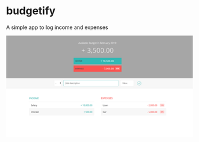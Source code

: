 # budgetify
A simple app to log income and expenses

<img src="Screen Shot 2019-02-10 at 1.10.02 PM.png">
